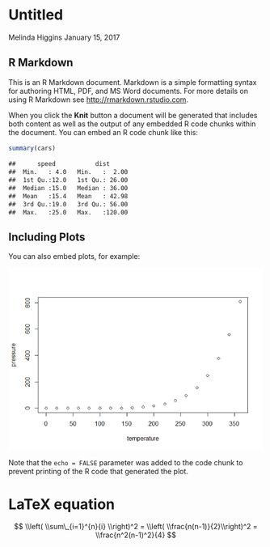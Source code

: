 Untitled
================
Melinda Higgins
January 15, 2017

R Markdown
----------

This is an R Markdown document. Markdown is a simple formatting syntax for authoring HTML, PDF, and MS Word documents. For more details on using R Markdown see <http://rmarkdown.rstudio.com>.

When you click the **Knit** button a document will be generated that includes both content as well as the output of any embedded R code chunks within the document. You can embed an R code chunk like this:

``` r
summary(cars)
```

    ##      speed           dist       
    ##  Min.   : 4.0   Min.   :  2.00  
    ##  1st Qu.:12.0   1st Qu.: 26.00  
    ##  Median :15.0   Median : 36.00  
    ##  Mean   :15.4   Mean   : 42.98  
    ##  3rd Qu.:19.0   3rd Qu.: 56.00  
    ##  Max.   :25.0   Max.   :120.00

Including Plots
---------------

You can also embed plots, for example:

![](testrmd1_files/figure-markdown_github/pressure-1.png)

Note that the `echo = FALSE` parameter was added to the code chunk to prevent printing of the R code that generated the plot.

LaTeX equation
==============

$$
\\left( \\sum\_{i=1}^{n}{i} \\right)^2 = \\left( \\frac{n(n-1)}{2}\\right)^2 = \\frac{n^2(n-1)^2}{4}
$$
